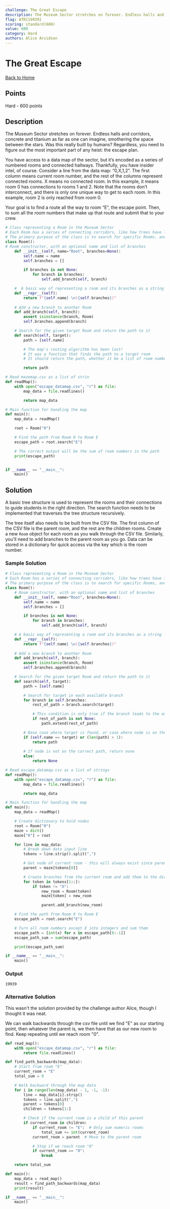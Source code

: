 ```yaml
---
challenge: The Great Escape
description: The Museum Sector stretches on forever. Endless halls and corridors, concrete and titanium as far as one can imagine, smothering the space between the stars. Was this really built by humans? Regardless, you need to figure out the most important part of any heist\: the escape plan. \n\nYou have access to a data map of the sector, but it’s encoded as a series of numbered rooms and connected hallways. Thankfully, you have insider intel, of course. Consider a line from the data map: “0,X,1,2”. The first column means current room number, and the rest of the columns represent connected rooms. X means no connected room. In this example, it means room 0 has connections to rooms 1 and 2. Note that the rooms don’t interconnect, and there is only one unique way to get to each room. In this example, room 2 is only reached from room 0.\n\nYour goal is to find a route all the way to room “E”, the escape point. Then, to sum all the room numbers that make up that route and submit that to your crew.
flag: ATR{19939}
scoring: standard(600)
value: 600
category: Hard
authors: Alice Arvidson
---
```


# The Great Escape

[Back to Home](../../README.md)

## Points

Hard - 600 points

## Description

The Museum Sector stretches on forever. Endless halls and corridors, concrete and titanium as far as one can imagine, smothering the space between the stars. Was this really built by humans? Regardless, you need to figure out the most important part of any heist: the escape plan. 

You have access to a data map of the sector, but it’s encoded as a series of numbered rooms and connected hallways. Thankfully, you have insider intel, of course. Consider a line from the data map: “0,X,1,2”. The first column means current room number, and the rest of the columns represent connected rooms. X means no connected room. In this example, it means room 0 has connections to rooms 1 and 2. Note that the rooms don’t interconnect, and there is only one unique way to get to each room. In this example, room 2 is only reached from room 0.

Your goal is to find a route all the way to room “E”, the escape point. Then, to sum all the room numbers that make up that route and submit that to your crew.

```python
# Class representing a Room in the Museum Sector
# Each Room has a series of connecting corridors, like how trees have leaves
# The primary purpose of the class is to search for specific Rooms, and return the path to it
class Room():
# Room constructor, with an optional name and list of branches
    def __init__(self, name="Root", branches=None):
        self.name = name
        self.branches = []

        if branches is not None:
            for branch in branches:
                self.add_branch(self, branch)

    #  A basic way of representing a room and its branches as a string
    def __repr__(self):
        return f"{self.name} \n({self.branches})"
                                                                                                
    # Add a new branch to another Room
    def add_branch(self, branch):
        assert isinstance(branch, Room)
        self.branches.append(branch)

    # Search for the given target Room and return the path to it
    def search(self, target):
        path = [self.name]

        # The map's routing algorithm has been lost!
        # It was a function that finds the path to a target room
        # It should return the path, whether it be a list of room numbers or sum of them

        return path

# Read mazemap.csv as a list of strin
def readMap():
    with open("escape_datamap.csv", "r") as file:
        map_data = file.readlines()

        return map_data

# Main function for handling the map 
def main():
    map_data = readMap()

    root = Room("0")

    # Find the path from Room 0 to Room E
    escape_path = root.search("E")

    # The correct output will be the sum of room numbers in the path
    print(escape_path)


if __name__ == "__main__":
    main()
```

## Solution

A basic tree structure is used to represent the rooms and their connections to guide students in the right direction. The search function needs to be implemented that traverses the tree structure recursively.

The tree itself also needs to be built from the CSV file. The first column of the CSV file is the parent room, and the rest are the children rooms. Create a new `Room` object for each room as you walk through the CSV file. Similarly, you'll need to add branches to the parent room as you go. Data can be stored in a dictionary for quick access via the key which is the room number.

### Sample Solution

```python
# Class representing a Room in the Museum Sector
# Each Room has a series of connecting corridors, like how trees have leaves
# The primary purpose of the class is to search for specific Rooms, and return the path to it
class Room():
    # Room constructor, with an optional name and list of branches
    def __init__(self, name="Root", branches=None):
        self.name = name
        self.branches = []

        if branches is not None:
            for branch in branches:
                self.add_branch(self, branch)

    # A basic way of representing a room and its branches as a string
    def __repr__(self):
        return f"{self.name} \n({self.branches})"
    
    # Add a new branch to another Room
    def add_branch(self, branch):
        assert isinstance(branch, Room)
        self.branches.append(branch)

    # Search for the given target Room and return the path to it
    def search(self, target):
        path = [self.name]

        # Search for target in each available branch
        for branch in self.branches:
            rest_of_path = branch.search(target)

            # This condition is only true if the branch leads to the exit, and so its path will always be the correct one
            if rest_of_path is not None:
                path.extend(rest_of_path)

        # Base case where target is found, or case where node is on the correct path
        if (self.name == target) or (len(path) > 1):
            return path
        
        # If node is not on the correct path, return none
        else:
            return None

# Read escape_datamap.csv as a list of strings
def readMap():
    with open("escape_datamap.csv", "r") as file:
        map_data = file.readlines()

        return map_data

# Main function for handling the map 
def main():
    map_data = readMap()

    # Create dictionary to hold nodes
    root = Room("0")
    maze = dict()
    maze["0"] = root

    for line in map_data:
        # Break down data input line
        tokens = line.strip().split(",")

        # Get node of current room - this will always exist since parents are visited before branches
        parent = maze[tokens[0]]

        # Create branches from the current room and add them to the dictionary
        for token in tokens[1::]:
            if token != "X":
                new_room = Room(token)
                maze[token] = new_room

                parent.add_branch(new_room)

    # Find the path from Room 0 to Room E
    escape_path = root.search("E")

    # Turn all room numbers except E into integers and sum them
    escape_path = [int(x) for x in escape_path[0:-1]]
    escape_path_sum = sum(escape_path)

    print(escape_path_sum)

if __name__ == "__main__":
    main()
```

### Output

```plaintext
19939
```

### Alternative Solution

This wasn't the solution provided by the challenge author Alice, though I thought it was neat.

We can walk backwards through the csv file until we find "E" as our starting point, then whatever the parent is, we then have that as our new room to find. Keep repeating until we reach room "0".

```python
def read_map():
    with open("escape_datamap.csv", "r") as file:
        return file.readlines()

def find_path_backwards(map_data):
    # Start from room "E"
    current_room = "E"
    total_sum = 0

    # Walk backward through the map data
    for i in range(len(map_data) - 1, -1, -1):
        line = map_data[i].strip()
        tokens = line.split(",")
        parent = tokens[0]
        children = tokens[1:]

        # Check if the current room is a child of this parent
        if current_room in children:
            if current_room != "E":  # Only sum numeric rooms
                total_sum += int(current_room)
            current_room = parent  # Move to the parent room

            # Stop if we reach room "0"
            if current_room == "0":
                break

    return total_sum

def main():
    map_data = read_map()
    result = find_path_backwards(map_data)
    print(result)

if __name__ == "__main__":
    main()
```
